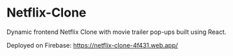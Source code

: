 # Netflix-Clone
Dynamic frontend Netflix Clone with movie trailer pop-ups built using React. 

Deployed on Firebase: https://netflix-clone-4f431.web.app/
